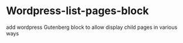 # Wordpress-list-pages-block
add wordpress Gutenberg block to allow display child pages in various ways
